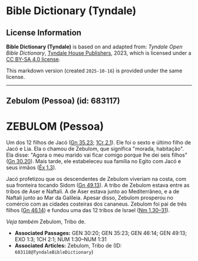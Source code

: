 # Bible Dictionary (Tyndale)

## License Information

**Bible Dictionary (Tyndale)** is based on and adapted from: _Tyndale Open Bible Dictionary_, [Tyndale House Publishers](https://tyndaleopenresources.com/), 2023, which is licensed under a [CC BY-SA 4.0 license](https://creativecommons.org/licenses/by-sa/4.0/legalcode.en).

This markdown version (created `2025-10-16`) is provided under the same license.



--------------------------------

## Zebulom (Pessoa) (id: 683117)

ZEBULOM (Pessoa)
================

Um dos 12 filhos de Jacó ([Gn 35\.23](https://ref.ly/Gen35:23); [1Cr 2\.1](https://ref.ly/1Chr2:1)). Ele foi o sexto e último filho de Jacó e Lia. Ela o chamou de Zebulom, que significa "morada, habitação". Ela disse: "Agora o meu marido vai ficar comigo porque lhe dei seis filhos" ([Gn 30\.20](https://ref.ly/Gen30:20)). Mais tarde, ele estabeleceu sua família no Egito com Jacó e seus irmãos ([Êx 1\.3](https://ref.ly/Exod1:3)).

Jacó profetizou que os descendentes de Zebulom viveriam na costa, com sua fronteira tocando Sidom ([Gn 49\.13](https://ref.ly/Gen49:13)). A tribo de Zebulom estava entre as tribos de Aser e Naftali. A de Aser estava junto ao Mediterrâneo, e a de Naftali junto ao Mar da Galileia. Apesar disso, Zebulom prosperou no comércio com as cidades costeiras dos cananeus. Zebulom foi pai de três filhos ([Gn 46\.14](https://ref.ly/Gen46:14)) e fundou uma das 12 tribos de Israel ([Nm 1\.30–31](https://ref.ly/Num1:30-Num1:31)).

*Veja também* Zebulom, Tribo de.

* **Associated Passages:** GEN 30:20; GEN 35:23; GEN 46:14; GEN 49:13; EXO 1:3; 1CH 2:1; NUM 1:30–NUM 1:31
* **Associated Articles:** Zebulom, Tribo de (ID: `683118@TyndaleBibleDictionary`)

